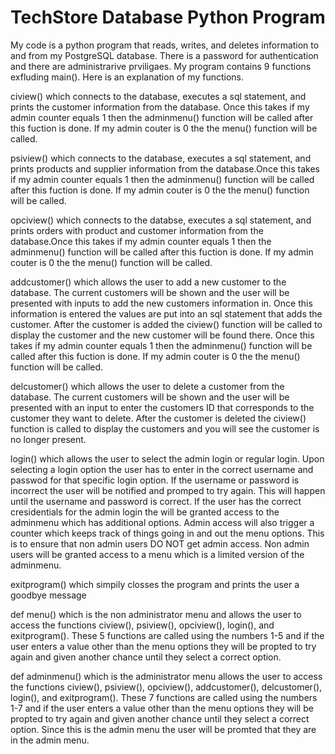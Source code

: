 # TechStore Database Python Program
My code is a python program that reads, writes, and deletes information to and from my PostgreSQL database. There is a password for authentication and there are administrarive prviligaes. My program contains 9 functions exfluding main(). Here is an explanation of my functions.

ciview() which connects to the database, executes a sql statement, and prints the customer information from the database. Once this takes if my admin counter equals 1 then the adminmenu() function will be called after this fuction is done. If my admin couter is 0 the the menu() function will be called.

psiview() which connects to the database, executes a sql statement, and prints products and supplier information from the database.Once this takes if my admin counter equals 1 then the adminmenu() function will be called after this fuction is done. If my admin couter is 0 the the menu() function will be called.

opciview() which connects to the databse, executes a sql statement, and prints orders with product and customer information from the database.Once this takes if my admin counter equals 1 then the adminmenu() function will be called after this fuction is done. If my admin couter is 0 the the menu() function will be called.

addcustomer() which allows the user to add a new customer to the database. The current customers will be shown and the user will be presented with inputs to add the new customers information in. Once this information is entered the values are put into an sql statement that adds the customer. After the customer is added the ciview() function will be called to display the customer and the new customer will be found there. Once this takes if my admin counter equals 1 then the adminmenu() function will be called after this fuction is done. If my admin couter is 0 the the menu() function will be called.

delcustomer() which allows the user to delete a customer from the database. The current customers will be shown and the user will be presented with an input to enter the customers ID that corresponds to the customer they want to delete. After the customer is deleted the ciview() function is called to display the customers and you will see the customer is no longer present.

login() which allows the user to select the admin login or regular login. Upon selecting a login option the user has to enter in the correct username and passwod for that specific login option. If the username or password is incorrect the user will be notified and promped to try again. This will happen until the username and password is correct. If the user has the correct cresidentials for the admin login the will be granted access to the adminmenu which has additional options. Admin access will also trigger a counter which keeps track of things going in and out the menu options. This is to ensure that non admin users DO NOT get admin access. Non admin users will be granted access to a menu which is a limited version of the adminmenu.

exitprogram() which simpily closses the program and prints the user a goodbye message

def menu() which is the non administrator menu and allows the user to access the functions ciview(), psiview(), opciview(), login(), and exitprogram(). These 5 functions are called using the numbers 1-5 and if the user enters a value other than the menu options they will be propted to try again and given another chance until they select a correct option.

def adminmenu() which is the administrator menu allows the user to access the functions ciview(), psiview(), opciview(), addcustomer(), delcustomer(), login(), and exitprogram(). These 7 functions are called using the numbers 1-7 and if the user enters a value other than the menu options they will be propted to try again and given another chance until they select a correct option. Since this is the admin menu the user will be promted that they are in the admin menu. 

